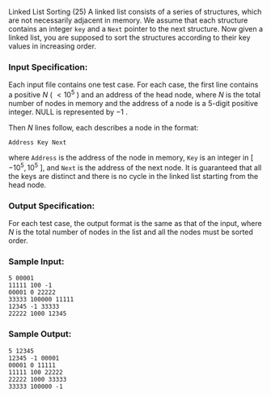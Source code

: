 Linked List Sorting (25)
A linked list consists of a series of structures, which are not necessarily
adjacent in memory. We assume that each structure contains an integer `key`
and a `Next` pointer to the next structure. Now given a linked list, you are
supposed to sort the structures according to their key values in increasing
order.

### Input Specification:

Each input file contains one test case. For each case, the first line contains
a positive $N$ ( $< 10^5$ ) and an address of the head node, where $N$ is the
total number of nodes in memory and the address of a node is a 5-digit
positive integer. NULL is represented by $-1$ .

Then $N$ lines follow, each describes a node in the format:

    
    
    Address Key Next
    

where `Address` is the address of the node in memory, `Key` is an integer in [
$-10^5, 10^5$ ], and `Next` is the address of the next node. It is guaranteed
that all the keys are distinct and there is no cycle in the linked list
starting from the head node.

### Output Specification:

For each test case, the output format is the same as that of the input, where
$N$ is the total number of nodes in the list and all the nodes must be sorted
order.

### Sample Input:

    
    
    5 00001
    11111 100 -1
    00001 0 22222
    33333 100000 11111
    12345 -1 33333
    22222 1000 12345
    

### Sample Output:

    
    
    5 12345
    12345 -1 00001
    00001 0 11111
    11111 100 22222
    22222 1000 33333
    33333 100000 -1
    

